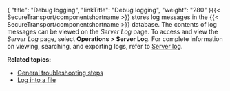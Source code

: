 {
    "title": "Debug logging",
    "linkTitle": "Debug logging",
    "weight": "280"
}{{< SecureTransport/componentshortname  >}} stores log messages in the {{< SecureTransport/componentshortname  >}} database. The contents of log messages can be viewed on the *Server Log* page. To access and view the *Server Log* page, select **Operations &gt; Server Log**. For complete information on viewing, searching, and exporting logs, refer to <a href="../../../operations_menu/t_st_serverlog" class="MCXref xref">Server log</a>.

**Related topics:**

-   <a href="../t_st_general_troubleshooting_steps" class="MCXref xref">General troubleshooting steps</a>
-   <a href="" class="MCXref xref">Log into a file</a>
